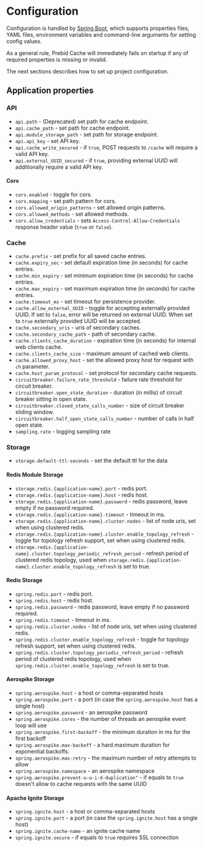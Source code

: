 # Configuration

Configuration is handled by [Spring Boot](https://docs.spring.io/spring-boot/docs/current/reference/html/boot-features-external-config.html),
which supports properties files, YAML files, environment variables and command-line arguments for setting config values.

As a general rule, Prebid Cache will immediately fails on startup if any of required properties is missing or invalid.

The next sections describes how to set up project configuration.

## Application properties

### API
- `api.path` - (Deprecated) set path for cache endpoint.
- `api.cache_path` - set path for cache endpoint.
- `api.module_storage_path` - set path for storage endpoint.
- `api.api_key` - set API key.
- `api.cache_write_secured` - if `true`, POST requests to `/cache` will require a valid API key.
- `api.external_UUID_secured` - if `true`, providing external UUID will additionally require a valid API key.

#### Cors
- `cors.enabled` - toggle for cors.
- `cors.mapping` - set path pattern for cors.
- `cors.allowed_origin_patterns` - set allowed origin patterns.
- `cors.allowed_methods` - set allowed methods.
- `cors.allow_credentials` - sets `Access-Control-Allow-Credentials` response header value (`true` or `false`).  

### Cache 
- `cache.prefix` - set prefix for all saved cache entries.
- `cache.expiry_sec` - set default expiration time (in seconds) for cache entries.
- `cache.min_expiry` - set minimum expiration time (in seconds) for cache entries.
- `cache.max_expiry` - set maximum expiration time (in seconds) for cache entries.
- `cache.timeout_ms` - set timeout for persistence provider.
- `cache.allow_external_UUID` - toggle for accepting externally provided UUID. If set to `false`, error will be returned on external UUID. When set to `true` externally provided UUID will be accepted. 
- `cache.secondary_uris` - uris of secondary caches.
- `cache.secondary_cache_path` - path of secondary cache.
- `cache.clients_cache_duration` - expiration time (in seconds) for internal web clients cache.
- `cache.clients_cache_size` - maximum amount of cached web clients.
- `cache.allowed_proxy_host` - set the allowed proxy host for request with `ch` parameter.
- `cache.host_param_protocol` - set protocol for secondary cache requests.
- `circuitbreaker.failure_rate_threshold` - failure rate threshold for circuit breaker.
- `circuitbreaker.open_state_duration` - duration (in millis) of circuit breaker sitting in open state.
- `circuitbreaker.closed_state_calls_number` - size of circuit breaker sliding window.
- `circuitbreaker.half_open_state_calls_number` - number of calls in half open state.
- `sampling.rate` - logging sampling rate

### Storage
- `storage.default-ttl-seconds` - set the default ttl for the data

#### Redis Module Storage
- `storage.redis.{application-name}.port` - redis port.
- `storage.redis.{application-name}.host` - redis host.
- `storage.redis.{application-name}.password` - redis password, leave empty if no password required.
- `storage.redis.{application-name}.timeout` - timeout in ms.
- `storage.redis.{application-name}.cluster.nodes` - list of node uris, set when using clustered redis.
- `storage.redis.{application-name}.cluster.enable_topology_refresh` - toggle for topology refresh support, set when using clustered redis.
- `storage.redis.{application-name}.cluster.topology_periodic_refresh_period` - refresh period of clustered redis topology, used when `storage.redis.{application-name}.cluster.enable_topology_refresh` is set to true.

#### Redis Storage
- `spring.redis.port` - redis port.
- `spring.redis.host` - redis host.
- `spring.redis.password` - redis password, leave empty if no password required.
- `spring.redis.timeout` - timeout in ms.
- `spring.redis.cluster.nodes` - list of node uris, set when using clustered redis.
- `spring.redis.cluster.enable_topology_refresh` - toggle for topology refresh support, set when using clustered redis.
- `spring.redis.cluster.topology_periodic_refresh_period` - refresh period of clustered redis topology, used when `spring.redis.cluster.enable_topology_refresh` is set to true.

#### Aerospike Storage
- `spring.aerospike.host` - a host or comma-separated hosts
- `spring.aerospike.port` - a port (in case the `spring.aerospike.host` has a single host)
- `spring.aerospike.password` - an aerospike password
- `spring.aerospike.cores` - the number of threads an aerospike event loop will use
- `spring.aerospike.first-backoff` - the minimum duration in ms for the first backoff
- `spring.aerospike.max-backoff` - a hard maximum duration for exponential backoffs.
- `spring.aerospike.max-retry` - the maximum number of retry attempts to allow
- `spring.aerospike.namespace` - an aerospike namespace
- `spring.aerospike.prevent-u-u-i-d-duplication"` - if equals to `true` doesn't allow to cache requests with the same UUID

#### Apache Ignite Storage
- `spring.ignite.host` - a host or comma-separated hosts
- `spring.ignite.port` - a port (in case the `spring.ignite.host` has a single host)
- `spring.ignite.cache-name` - an ignite cache name
- `spring.ignite.secure` - if equals to `true` requires SSL connection
